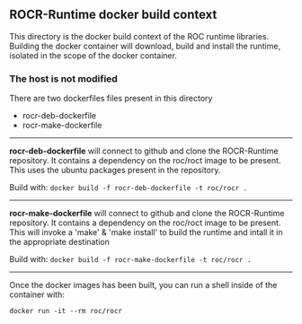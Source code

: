 ## ROCR-Runtime docker build context
This directory is the docker build context of the ROC runtime libraries.  Building the docker container will download, build and install the runtime, isolated in the scope of the docker container.

### The host is not modified
There are two dockerfiles files present in this directory
*  rocr-deb-dockerfile
*  rocr-make-dockerfile

---
**rocr-deb-dockerfile** will connect to github and clone the ROCR-Runtime repository.  It contains a dependency on the roc/roct image to be present.  This uses the ubuntu packages present in the repository.

Build with: `docker build -f rocr-deb-dockerfile -t roc/rocr .`

---
**rocr-make-dockerfile** will connect to github and clone the ROCR-Runtime repository.  It contains a dependency on the roc/roct image to be present.  This will invoke a 'make' & 'make install' to build the runtime and intall it in the appropriate destination

Build with: `docker build -f rocr-make-dockerfile -t roc/rocr .`

---
Once the docker images has been built, you can run a shell inside of the container with:

`docker run -it --rm roc/rocr`
